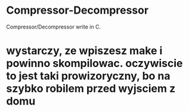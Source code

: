 # Compressor-Decompressor
Compressor/Decompressor write in C.

# wystarczy, ze wpiszesz make i powinno skompilowac. **oczywiscie to jest taki prowizoryczny, bo na szybko robilem przed wyjsciem z domu**

